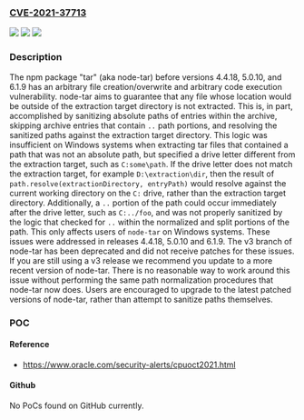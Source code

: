### [CVE-2021-37713](https://cve.mitre.org/cgi-bin/cvename.cgi?name=CVE-2021-37713)
![](https://img.shields.io/static/v1?label=Product&message=node-tar&color=blue)
![](https://img.shields.io/static/v1?label=Version&message=n%2Fa&color=blue)
![](https://img.shields.io/static/v1?label=Vulnerability&message=CWE-22%3A%20Improper%20Limitation%20of%20a%20Pathname%20to%20a%20Restricted%20Directory%20('Path%20Traversal')&color=brighgreen)

### Description

The npm package "tar" (aka node-tar) before versions 4.4.18, 5.0.10, and 6.1.9 has an arbitrary file creation/overwrite and arbitrary code execution vulnerability. node-tar aims to guarantee that any file whose location would be outside of the extraction target directory is not extracted. This is, in part, accomplished by sanitizing absolute paths of entries within the archive, skipping archive entries that contain `..` path portions, and resolving the sanitized paths against the extraction target directory. This logic was insufficient on Windows systems when extracting tar files that contained a path that was not an absolute path, but specified a drive letter different from the extraction target, such as `C:some\path`. If the drive letter does not match the extraction target, for example `D:\extraction\dir`, then the result of `path.resolve(extractionDirectory, entryPath)` would resolve against the current working directory on the `C:` drive, rather than the extraction target directory. Additionally, a `..` portion of the path could occur immediately after the drive letter, such as `C:../foo`, and was not properly sanitized by the logic that checked for `..` within the normalized and split portions of the path. This only affects users of `node-tar` on Windows systems. These issues were addressed in releases 4.4.18, 5.0.10 and 6.1.9. The v3 branch of node-tar has been deprecated and did not receive patches for these issues. If you are still using a v3 release we recommend you update to a more recent version of node-tar. There is no reasonable way to work around this issue without performing the same path normalization procedures that node-tar now does. Users are encouraged to upgrade to the latest patched versions of node-tar, rather than attempt to sanitize paths themselves.

### POC

#### Reference
- https://www.oracle.com/security-alerts/cpuoct2021.html

#### Github
No PoCs found on GitHub currently.

